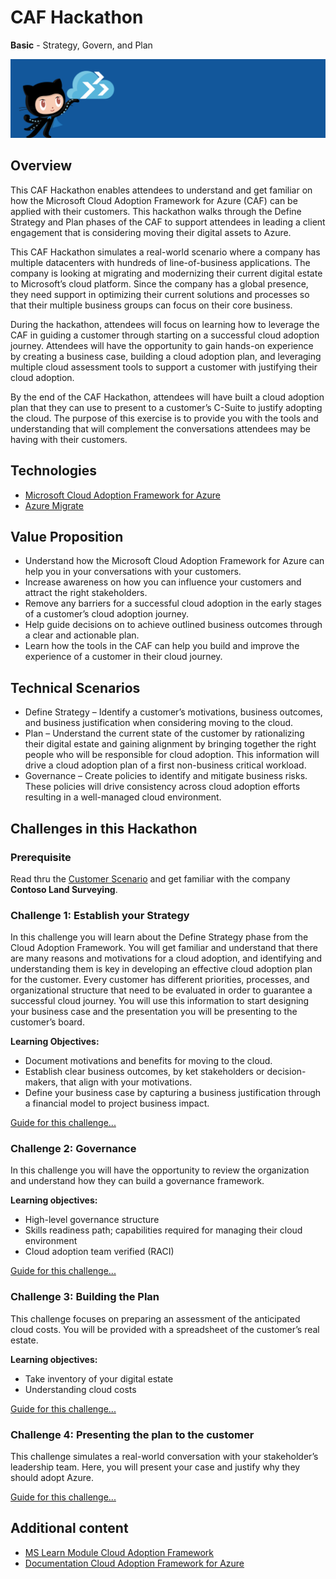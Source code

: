 # CAF Hackathon

**Basic** - Strategy, Govern, and Plan

![CAF Hackathon Header](./media/caf-hackathon-header.png)

## Overview

This CAF Hackathon enables attendees to understand and get familiar on how the Microsoft Cloud Adoption Framework for Azure (CAF) can be applied with their customers.  This hackathon walks through the Define Strategy and Plan phases of the CAF to support attendees in leading a client engagement that is considering moving their digital assets to Azure.
 
This CAF Hackathon simulates a real-world scenario where a company has multiple datacenters with hundreds of line-of-business applications.  The company is looking at migrating and modernizing their current digital estate to Microsoft’s cloud platform.  Since the company has a global presence, they need support in optimizing their current solutions and processes so that their multiple business groups can focus on their core business.

During the hackathon, attendees will focus on learning how to leverage the CAF in guiding a customer through starting on a successful cloud adoption journey.  Attendees will have the opportunity to gain hands-on experience by creating a business case, building a cloud adoption plan, and leveraging multiple cloud assessment tools to support a customer with justifying their cloud adoption.  

By the end of the CAF Hackathon, attendees will have built a cloud adoption plan that they can use to present to a customer’s C-Suite to justify adopting the cloud. The purpose of this exercise is to provide you with the tools and understanding that will complement the conversations attendees may be having with their customers.

## Technologies

- [Microsoft Cloud Adoption Framework for Azure](https://aka.ms/CAF)
- [Azure Migrate](https://docs.microsoft.com/azure/migrate/)

## Value Proposition

- Understand how the Microsoft Cloud Adoption Framework for Azure can help you in your conversations with your customers.  
- Increase awareness on how you can influence your customers and attract the right stakeholders.
- Remove any barriers for a successful cloud adoption in the early stages of a customer’s cloud adoption journey.
- Help guide decisions on to achieve outlined business outcomes through a clear and actionable plan.
- Learn how the tools in the CAF can help you build and improve the experience of a customer in their cloud journey.

## Technical Scenarios

- Define Strategy – Identify a customer’s motivations, business outcomes, and business justification when considering moving to the cloud.
- Plan – Understand the current state of the customer by rationalizing their digital estate and gaining alignment by bringing together the right people who will be responsible for cloud adoption.  This information will drive a cloud adoption plan of a first non-business critical workload.
- Governance – Create policies to identify and mitigate business risks.  These policies will drive consistency across cloud adoption efforts resulting in a well-managed cloud environment.

## Challenges in this Hackathon

### Prerequisite

Read thru the [Customer Scenario](./customer-scenario.md) and get familiar with the company **Contoso Land Surveying**.

### Challenge 1: Establish your Strategy

In this challenge you will learn about the Define Strategy phase from the Cloud Adoption Framework.  You will get familiar and understand that there are many reasons and motivations for a cloud adoption, and identifying and understanding them is key in developing an effective cloud adoption plan for the customer.  Every customer has different priorities, processes, and organizational structure that need to be evaluated in order to guarantee a successful cloud journey. You will use this information to start designing your business case and the presentation you will be presenting to the customer’s board.

**Learning Objectives:**

- Document motivations and benefits for moving to the cloud.
- Establish clear business outcomes, by ket stakeholders or decision-makers, that align with your motivations.
- Define your business case by capturing a business justification through a financial model to project business impact.

[Guide for this challenge...](./challenges/challenge1.md)

### Challenge 2: Governance

In this challenge you will have the opportunity to review the organization and understand how they can build a governance framework.

**Learning objectives:**

- High-level governance structure
- Skills readiness path; capabilities required for managing their cloud environment
- Cloud adoption team verified (RACI)

[Guide for this challenge...](./challenges/challenge2.md)

### Challenge 3: Building the Plan

This challenge focuses on preparing an assessment of the anticipated cloud costs.  You will be provided with a spreadsheet of the customer’s real estate. 

**Learning objectives:**

- Take inventory of your digital estate
- Understanding cloud costs

[Guide for this challenge...](./challenges/challenge3.md)

### Challenge 4: Presenting the plan to the customer

This challenge simulates a real-world conversation with your stakeholder’s leadership team.  Here, you will present your case and justify why they should adopt Azure.

[Guide for this challenge...](./challenges/challenge4.md)

## Additional content

- [MS Learn Module Cloud Adoption Framework](https://docs.microsoft.com/learn/modules/microsoft-cloud-adoption-framework-for-azure/)
- [Documentation Cloud Adoption Framework for Azure](https://docs.microsoft.com/azure/cloud-adoption-framework/)

